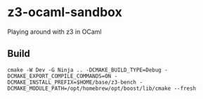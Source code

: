 # z3-ocaml-sandbox
Playing around with z3 in OCaml

## Build
```shell
cmake -W Dev -G Ninja .. -DCMAKE_BUILD_TYPE=Debug -DCMAKE_EXPORT_COMPILE_COMMANDS=ON -DCMAKE_INSTALL_PREFIX=$HOME/base/z3-bench -DCMAKE_MODULE_PATH=/opt/homebrew/opt/boost/lib/cmake --fresh
```
